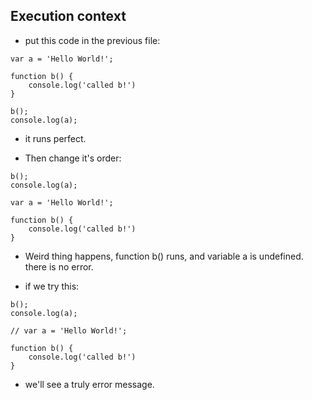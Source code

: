 ## Execution context

- put this code in the previous file:

```
var a = 'Hello World!';

function b() {
    console.log('called b!')
}

b();
console.log(a);
```
  - it runs perfect.

- Then change it's order:

```
b();
console.log(a);

var a = 'Hello World!';

function b() {
    console.log('called b!')
}

```
  - Weird thing happens,
  function b() runs, and variable a is undefined.
  there is no error.
  
- if we try this:
```
b();
console.log(a);

// var a = 'Hello World!';

function b() {
    console.log('called b!')
}

```
  - we'll see a truly error message.
  
